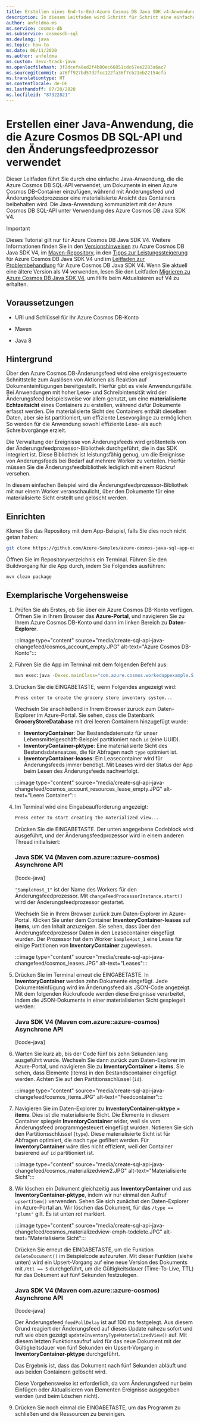 ```yaml
---
title: Erstellen eines End-to-End-Azure Cosmos DB Java SDK v4-Anwendungsbeispiel mit Änderungsfeed
description: In diesem Leitfaden wird Schritt für Schritt eine einfache Java-SQL-API-Anwendung beschrieben, bei der Dokumente in einen Azure Cosmos DB-Container eingefügt werden, während per Änderungsfeed eine materialisierte Sicht des Containers angezeigt wird.
author: anfeldma-ms
ms.service: cosmos-db
ms.subservice: cosmosdb-sql
ms.devlang: java
ms.topic: how-to
ms.date: 06/11/2020
ms.author: anfeldma
ms.custom: devx-track-java
ms.openlocfilehash: 3f2dcefa8ed2f4b80ec66851cdc67ee2283a6ac7
ms.sourcegitcommit: a76ff927bd57d2fcc122fa36f7cb21eb22154cfa
ms.translationtype: HT
ms.contentlocale: de-DE
ms.lasthandoff: 07/28/2020
ms.locfileid: "87322821"
---
```

# <a name="how-to-create-a-java-application-that-uses-azure-cosmos-db-sql-api-and-change-feed-processor"></a>Erstellen einer Java-Anwendung, die die Azure Cosmos DB SQL-API und den Änderungsfeedprozessor verwendet

Dieser Leitfaden führt Sie durch eine einfache Java-Anwendung, die die Azure Cosmos DB SQL-API verwendet, um Dokumente in einen Azure Cosmos DB-Container einzufügen, während mit Änderungsfeed und Änderungsfeedprozessor eine materialisierte Ansicht des Containers beibehalten wird. Die Java-Anwendung kommuniziert mit der Azure Cosmos DB SQL-API unter Verwendung des Azure Cosmos DB Java SDK V4.

> [!IMPORTANT]  
> Dieses Tutorial gilt nur für Azure Cosmos DB Java SDK V4. Weitere Informationen finden Sie in den [Versionshinweisen](sql-api-sdk-java-v4.md) zu Azure Cosmos DB Java SDK V4, im [Maven-Repository](https://mvnrepository.com/artifact/com.azure/azure-cosmos), in den [Tipps zur Leistungssteigerung](performance-tips-java-sdk-v4-sql.md) für Azure Cosmos DB Java SDK V4 und im [Leitfaden zur Problembehandlung](troubleshoot-java-sdk-v4-sql.md) für Azure Cosmos DB Java SDK V4. Wenn Sie aktuell eine ältere Version als V4 verwenden, lesen Sie den Leitfaden [Migrieren zu Azure Cosmos DB Java SDK V4](migrate-java-v4-sdk.md), um Hilfe beim Aktualisieren auf V4 zu erhalten.
>

## <a name="prerequisites"></a>Voraussetzungen

* URI und Schlüssel für Ihr Azure Cosmos DB-Konto

* Maven

* Java 8

## <a name="background"></a>Hintergrund

Über den Azure Cosmos DB-Änderungsfeed wird eine ereignisgesteuerte Schnittstelle zum Auslösen von Aktionen als Reaktion auf Dokumenteinfügungen bereitgestellt. Hierfür gibt es viele Anwendungsfälle. Bei Anwendungen mit hoher Lese- und Schreibintensität wird der Änderungsfeed beispielsweise vor allem genutzt, um eine **materialisierte Echtzeitsicht** eines Containers zu erstellen, während dafür Dokumente erfasst werden. Die materialisierte Sicht des Containers enthält dieselben Daten, aber sie ist partitioniert, um effiziente Lesevorgänge zu ermöglichen. So werden für die Anwendung sowohl effiziente Lese- als auch Schreibvorgänge erzielt.

Die Verwaltung der Ereignisse von Änderungsfeeds wird größtenteils von der Änderungsfeedprozessor-Bibliothek durchgeführt, die in das SDK integriert ist. Diese Bibliothek ist leistungsfähig genug, um die Ereignisse von Änderungsfeeds bei Bedarf auf mehrere Worker zu verteilen. Hierfür müssen Sie die Änderungsfeedbibliothek lediglich mit einem Rückruf versehen.

In diesem einfachen Beispiel wird die Änderungsfeedprozessor-Bibliothek mit nur einem Worker veranschaulicht, über den Dokumente für eine materialisierte Sicht erstellt und gelöscht werden.

## <a name="setup"></a>Einrichten

Klonen Sie das Repository mit dem App-Beispiel, falls Sie dies noch nicht getan haben:

```bash
git clone https://github.com/Azure-Samples/azure-cosmos-java-sql-app-example.git
```

Öffnen Sie im Repositoryverzeichnis ein Terminal. Führen Sie den Buildvorgang für die App durch, indem Sie Folgendes ausführen:

```bash
mvn clean package
```

## <a name="walkthrough"></a>Exemplarische Vorgehensweise

1. Prüfen Sie als Erstes, ob Sie über ein Azure Cosmos DB-Konto verfügen. Öffnen Sie in Ihrem Browser das **Azure-Portal**, und navigieren Sie zu Ihrem Azure Cosmos DB-Konto und dann im linken Bereich zu **Daten-Explorer**.

   :::image type="content" source="media/create-sql-api-java-changefeed/cosmos_account_empty.JPG" alt-text="Azure Cosmos DB-Konto":::

1. Führen Sie die App im Terminal mit dem folgenden Befehl aus:

    ```bash
    mvn exec:java -Dexec.mainClass="com.azure.cosmos.workedappexample.SampleGroceryStore" -DACCOUNT_HOST="your-account-uri" -DACCOUNT_KEY="your-account-key" -Dexec.cleanupDaemonThreads=false
    ```

1. Drücken Sie die EINGABETASTE, wenn Folgendes angezeigt wird:

    ```bash
    Press enter to create the grocery store inventory system...
    ```

    Wechseln Sie anschließend in Ihrem Browser zurück zum Daten-Explorer im Azure-Portal. Sie sehen, dass die Datenbank **GroceryStoreDatabase** mit drei leeren Containern hinzugefügt wurde: 

    * **InventoryContainer**: Der Bestandsdatensatz für unser Lebensmittelgeschäft-Beispiel partitioniert nach ```id``` (eine UUID).
    * **InventoryContainer-pktype**: Eine materialisierte Sicht des Bestandsdatensatzes, die für Abfragen nach ```type``` optimiert ist.
    * **InventoryContainer-leases**: Ein Leasecontainer wird für Änderungsfeeds immer benötigt. Mit Leases wird der Status der App beim Lesen des Änderungsfeeds nachverfolgt.

    :::image type="content" source="media/create-sql-api-java-changefeed/cosmos_account_resources_lease_empty.JPG" alt-text="Leere Container":::

1. Im Terminal wird eine Eingabeaufforderung angezeigt:

    ```bash
    Press enter to start creating the materialized view...
    ```

    Drücken Sie die EINGABETASTE. Der unten angegebene Codeblock wird ausgeführt, und der Änderungsfeedprozessor wird in einem anderen Thread initialisiert: 

    ### <a name="java-sdk-v4-maven-comazureazure-cosmos-async-api"></a><a id="java4-connection-policy-async"></a>Java SDK V4 (Maven com.azure::azure-cosmos) Asynchrone API

    [!code-java[](~/azure-cosmos-java-sql-app-example/src/main/java/com/azure/cosmos/workedappexample/SampleGroceryStore.java?name=InitializeCFP)]

    ```"SampleHost_1"``` ist der Name des Workers für den Änderungsfeedprozessor. Mit ```changeFeedProcessorInstance.start()``` wird der Änderungsfeedprozessor gestartet.

    Wechseln Sie in Ihrem Browser zurück zum Daten-Explorer im Azure-Portal. Klicken Sie unter dem Container **InventoryContainer-leases** auf **items**, um den Inhalt anzuzeigen. Sie sehen, dass über den Änderungsfeedprozessor Daten in den Leasecontainer eingefügt wurden. Der Prozessor hat dem Worker ```SampleHost_1``` eine Lease für einige Partitionen von **InventoryContainer** zugewiesen.

    :::image type="content" source="media/create-sql-api-java-changefeed/cosmos_leases.JPG" alt-text="Leases":::

1. Drücken Sie im Terminal erneut die EINGABETASTE. In **InventoryContainer** werden zehn Dokumente eingefügt. Jede Dokumenteinfügung wird im Änderungsfeed als JSON-Code angezeigt. Mit dem folgenden Rückrufcode werden diese Ereignisse verarbeitet, indem die JSON-Dokumente in einer materialisierten Sicht gespiegelt werden:

    ### <a name="java-sdk-v4-maven-comazureazure-cosmos-async-api"></a><a id="java4-connection-policy-async"></a>Java SDK V4 (Maven com.azure::azure-cosmos) Asynchrone API

    [!code-java[](~/azure-cosmos-java-sql-app-example/src/main/java/com/azure/cosmos/workedappexample/SampleGroceryStore.java?name=CFPCallback)]

1. Warten Sie kurz ab, bis der Code fünf bis zehn Sekunden lang ausgeführt wurde. Wechseln Sie dann zurück zum Daten-Explorer im Azure-Portal, und navigieren Sie zu **InventoryContainer > items**. Sie sehen, dass Elemente (items) in den Bestandscontainer eingefügt werden. Achten Sie auf den Partitionsschlüssel (```id```).

    :::image type="content" source="media/create-sql-api-java-changefeed/cosmos_items.JPG" alt-text="Feedcontainer":::

1. Navigieren Sie im Daten-Explorer zu **InventoryContainer-pktype > items**. Dies ist die materialisierte Sicht. Die Elemente in diesem Container spiegeln **InventoryContainer** wider, weil sie vom Änderungsfeed programmgesteuert eingefügt wurden. Notieren Sie sich den Partitionsschlüssel (```type```). Diese materialisierte Sicht ist für Abfragen optimiert, die nach ```type``` gefiltert werden. Für **InventoryContainer** wäre dies nicht effizient, weil der Container basierend auf ```id``` partitioniert ist.

    :::image type="content" source="media/create-sql-api-java-changefeed/cosmos_materializedview2.JPG" alt-text="Materialisierte Sicht":::

1. Wir löschen ein Dokument gleichzeitig aus **InventoryContainer** und aus **InventoryContainer-pktype**, indem wir nur einmal den Aufruf ```upsertItem()``` verwenden. Sehen Sie sich zunächst den Daten-Explorer im Azure-Portal an. Wir löschen das Dokument, für das ```/type == "plums"``` gilt. Es ist unten rot markiert.

    :::image type="content" source="media/create-sql-api-java-changefeed/cosmos_materializedview-emph-todelete.JPG" alt-text="Materialisierte Sicht":::

    Drücken Sie erneut die EINGABETASTE, um die Funktion ```deleteDocument()``` im Beispielcode aufzurufen. Mit dieser Funktion (siehe unten) wird ein Upsert-Vorgang auf eine neue Version des Dokuments mit ```/ttl == 5``` durchgeführt, um die Gültigkeitsdauer (Time-To-Live, TTL) für das Dokument auf fünf Sekunden festzulegen. 
    
    ### <a name="java-sdk-v4-maven-comazureazure-cosmos-async-api"></a><a id="java4-connection-policy-async"></a>Java SDK V4 (Maven com.azure::azure-cosmos) Asynchrone API

    [!code-java[](~/azure-cosmos-java-sql-app-example/src/main/java/com/azure/cosmos/workedappexample/SampleGroceryStore.java?name=DeleteWithTTL)]

    Der Änderungsfeed ```feedPollDelay``` ist auf 100 ms festgelegt. Aus diesem Grund reagiert der Änderungsfeed auf dieses Update nahezu sofort und ruft wie oben gezeigt ```updateInventoryTypeMaterializedView()``` auf. Mit diesem letzten Funktionsaufruf wird für das neue Dokument mit der Gültigkeitsdauer von fünf Sekunden ein Upsert-Vorgang in **InventoryContainer-pktype** durchgeführt.

    Das Ergebnis ist, dass das Dokument nach fünf Sekunden abläuft und aus beiden Containern gelöscht wird.

    Diese Vorgehensweise ist erforderlich, da vom Änderungsfeed nur beim Einfügen oder Aktualisieren von Elementen Ereignisse ausgegeben werden (und beim Löschen nicht).

1. Drücken Sie noch einmal die EINGABETASTE, um das Programm zu schließen und die Ressourcen zu bereinigen.
